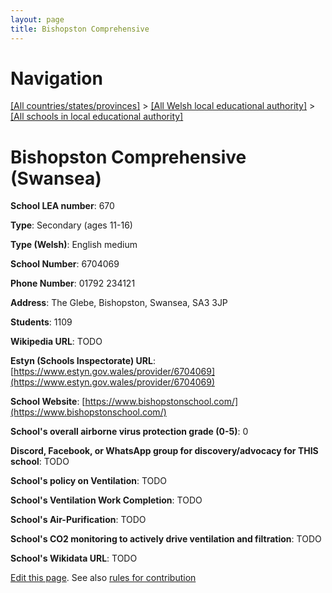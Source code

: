 ```yaml
---
layout: page
title: Bishopston Comprehensive
---
```

# Navigation

[[All countries/states/provinces]](../../..) > [[All Welsh local educational authority]](../..) > [[All schools in local educational authority]](..)

# Bishopston Comprehensive (Swansea)

**School LEA number**: 670

**Type**: Secondary (ages 11-16)

**Type (Welsh)**: English medium

**School Number**: 6704069

**Phone Number**: 01792 234121

**Address**: The Glebe, Bishopston, Swansea, SA3 3JP

**Students**: 1109

**Wikipedia URL**: TODO

**Estyn (Schools Inspectorate) URL**: [https://www.estyn.gov.wales/provider/6704069](https://www.estyn.gov.wales/provider/6704069)

**School Website**: [https://www.bishopstonschool.com/](https://www.bishopstonschool.com/)

**School's overall airborne virus protection grade (0-5)**: 0

**Discord, Facebook, or WhatsApp group for discovery/advocacy for THIS school**: TODO

**School's policy on Ventilation**: TODO

**School's Ventilation Work Completion**: TODO

**School's Air-Purification**: TODO

**School's CO2 monitoring to actively drive ventilation and filtration**: TODO

**School's Wikidata URL**: TODO




[Edit this page](https://github.com/ventilate-schools/Wales/edit/prif/./Swansea/Bishopston_Comprehensive.md). See also [rules for contribution](../../../contribution-rules/)